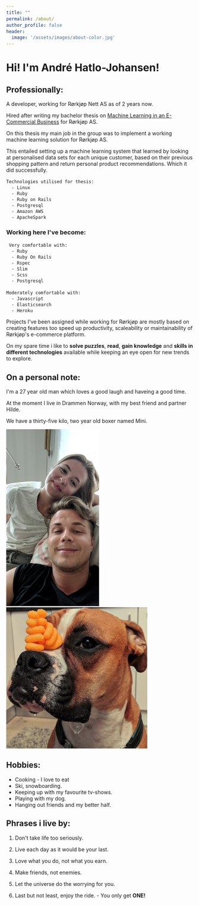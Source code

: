 ```yaml
---
title: ""
permalink: /about/
author_profile: false
header:
  image: '/assets/images/about-color.jpg'
---
```


# Hi! I'm André Hatlo-Johansen!


## Professionally:

A developer, working for Rørkjøp Nett AS as of 2 years now.

Hired after writing my bachelor thesis on [Machine Learning in an E-Commercial Business](https://drive.google.com/open?id=1ZTvTA2Uo2WnMI_grts0aJcPWlR_Hje06) for Rørkjøp AS.

On this thesis my main job in the group was to implement a working machine learning solution for Rørkjøp AS.

This entailed setting up a machine learning system that learned by looking at personalised data sets for each unique customer, based on their previous shopping pattern and return personal product recommendations. Which it did successfully.

    Technologies utilised for thesis:
      - Linux
      - Ruby
      - Ruby on Rails
      - Postgresql
      - Amazon AWS
      - ApacheSpark

### Working here I've become:

     Very comfortable with:
      - Ruby
      - Ruby On Rails
      - Rspec
      - Slim
      - Scss
      - Postgresql

    Moderately comfortable with:
      - Javascript
      - Elasticsearch
      - Heroku

Projects I've been assigned while working for Rørkjøp are mostly based on creating features too speed up productivity, scaleability or maintainability of Rørkjøp's e-commerce platform.

On my spare time i like to **solve puzzles**, **read**, **gain knowledge** and **skills in different technologies** available while keeping an eye open for new trends to explore.

## On a personal note:

I'm a 27 year old man which loves a good laugh and haveing a good time.

At the moment I live in Drammen Norway, with my best friend and partner Hilde.

We have a thirty-five kilo, two year old boxer named Mini.

<img src="/assets/images/me-and-her.jpg" alt="my family" width="250"/>
<img src="/assets/images/mini.jpg" alt="my family" width="380"/>

## Hobbies:

  - Cooking - I love to eat
  - Ski, snowboarding.
  - Keeping up with my favourite tv-shows.
  - Playing with my dog.
  - Hanging out friends and my better half.


## Phrases i live by:

  1. Don't take life too seriously.

  2. Live each day as it would be your last.

  3. Love what you do, not what you earn.

  4. Make friends, not enemies.

  5. Let the universe do the worrying for you.

  6. Last but not least, enjoy the ride.
    - You only get **ONE!**

